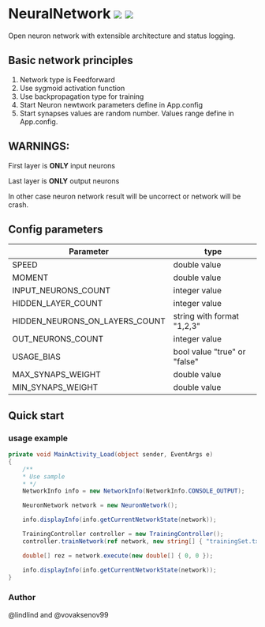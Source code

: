 # NeuralNetwork ![](https://img.shields.io/packagist/l/doctrine/orm.svg)  ![](https://img.shields.io/badge/Status-beta-orange.svg)
Open neuron network with extensible architecture and status logging.
## Basic network principles
	  
1. Network type is Feedforward
2. Use sygmoid activation function
3. Use backpropagation type for training
4. Start Neuron newtwork parameters define in App.config
5. Start synapses values are random number. Values range define in App.config.
	  
## WARNINGS:
First layer is **ONLY** input neurons

Last layer is **ONLY** output neurons

In other case neuron network result will be uncorrect or network will be crash.

## Config parameters
| Parameter  | type |
| ------------- | ------------- |
| SPEED | double value |
| MOMENT | double value |
| INPUT_NEURONS_COUNT | integer value |
| HIDDEN_LAYER_COUNT | integer value |
| HIDDEN_NEURONS_ON_LAYERS_COUNT | string with format "1,2,3" |
| OUT_NEURONS_COUNT | integer value |
| USAGE_BIAS | bool value "true" or "false" |
| MAX_SYNAPS_WEIGHT | double value |
| MIN_SYNAPS_WEIGHT | double value |

## Quick start
### usage example
``` csharp
private void MainActivity_Load(object sender, EventArgs e)
{
    /**
    * Use sample 
    * */
    NetworkInfo info = new NetworkInfo(NetworkInfo.CONSOLE_OUTPUT);

    NeuronNetwork network = new NeuronNetwork();

    info.displayInfo(info.getCurrentNetworkState(network));

    TrainingController controller = new TrainingController();
    controller.trainNetwork(ref network, new string[] { "trainingSet.txt" });

    double[] rez = network.execute(new double[] { 0, 0 });

    info.displayInfo(info.getCurrentNetworkState(network));
}
```
### Author
@lindlind and @vovaksenov99
